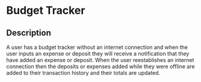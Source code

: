 # Budget Tracker 

## Description 
A user has a budget tracker without an internet connection and when the user inputs an expense or deposit they will receive a notification that they have added an expense or deposit. When the user reestablishes an internet connection then the deposits or expenses added while they were offline are added to their transaction history and their totals are updated.
